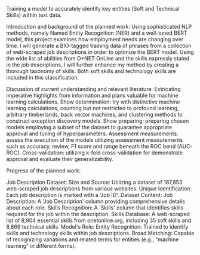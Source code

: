 Training a model to accurately identify key entities (Soft and Technical Skills) within text data.

Introduction and background of the planned work:
Using sophisticated NLP methods, namely Named Entity Recognition (NER) and a well-tuned BERT model, this project examines how employment needs are changing over time. I will generate a BIO-tagged training data of phrases from a collection of web-scraped job descriptions in order to optimize the BERT model.
Using the wide list of abilities from O*NET OnLine and the skills expressly stated in the job descriptions, I will further enhance my method by creating a thorough taxonomy of skills. Both soft skills and technology skills are included in this classification.

Discussion of current understanding and relevant literature:
Extricating imperative highlights from information and plans valuable for machine learning calculations. Show determination: try with distinctive machine learning calculations, counting but not restricted to profound learning, arbitrary timberlands, back vector machines, and clustering methods to construct exception discovery models. Show preparing: preparing chosen models employing a subset of the dataset to guarantee appropriate approval and tuning of hyperparameters. Assessment measurements: assess the execution of the models
utilizing assessment measurements such as accuracy, review, F1 score and range beneath the ROC bend (AUC-ROC). Cross-validation: utilizing k-fold cross-validation for demonstrate approval and evaluate their generalizability. 

Progress of the planned work:

Job Description Dataset:
Size and Source: Utilizing a dataset of 187,853 web-scraped job descriptions from various websites.
Unique Identification: Each job description is marked with a 'Job ID'.
Dataset Content:
Job Description: A 'Job Description' column providing comprehensive details about each role.
Skills Recognition: A 'Skills' column that identifies skills required for the job within the description.
Skills Database: A web-scraped list of 8,904 essential skills from onetonline.org, including 35 soft skills and 8,869 technical skills.
Model's Role:
Entity Recognition: Trained to identify skills and technology skills within job descriptions.
Broad Matching: Capable of recognizing variations and related terms for entities (e.g., "machine learning" in different forms).
